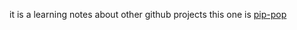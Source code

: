 it is a learning notes about other github projects
this one is [pip-pop](https://link.zhihu.com/?target=https%3A//github.com/kennethreitz/pip-pop)